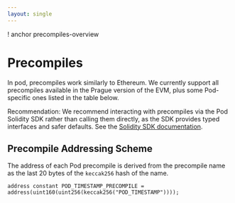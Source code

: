 ```yaml
---
layout: single
---
```


! anchor precompiles-overview
# Precompiles
In pod, precompiles work similarly to Ethereum. We currently support all precompiles available in the Prague version of the EVM, plus some Pod-specific ones listed in the table below.

Recommendation: We recommend interacting with precompiles via the Pod Solidity SDK rather than calling them directly, as the SDK provides typed interfaces and safer defaults. See the [Solidity SDK documentation](/solidity-sdk).


## Precompile Addressing Scheme
The address of each Pod precompile is derived from the precompile name as the last 20 bytes of the `keccak256` hash of the name.

```solidity
address constant POD_TIMESTAMP_PRECOMPILE = address(uint160(uint256(keccak256("POD_TIMESTAMP"))));
```
